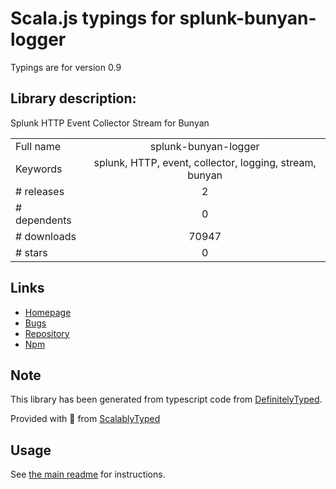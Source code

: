 
# Scala.js typings for splunk-bunyan-logger

Typings are for version 0.9

## Library description:
Splunk HTTP Event Collector Stream for Bunyan

|                    |                 |
| ------------------ | :-------------: |
| Full name          | splunk-bunyan-logger |
| Keywords           | splunk, HTTP, event, collector, logging, stream, bunyan |
| # releases         | 2 |
| # dependents       | 0 |
| # downloads        | 70947 |
| # stars            | 0 |

## Links
- [Homepage](http://dev.splunk.com)
- [Bugs](https://github.com/splunk/splunk-bunyan-logger/issues)
- [Repository](https://github.com/splunk/splunk-bunyan-logger)
- [Npm](https://www.npmjs.com/package/splunk-bunyan-logger)
    


## Note
This library has been generated from typescript code from [DefinitelyTyped](https://definitelytyped.org).

Provided with :purple_heart: from [ScalablyTyped](https://github.com/oyvindberg/ScalablyTyped)

## Usage
See [the main readme](../../readme.md) for instructions.


